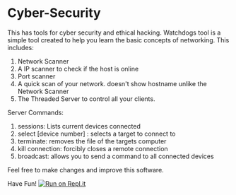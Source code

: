 # Cyber-Security
This has tools for cyber security and ethical hacking.
Watchdogs tool is a simple tool created to help you learn the basic concepts of networking.
This includes:
1) Network Scanner
2) A IP scanner to check if the host is online
3) Port scanner
4) A quick scan of your network. doesn't show hostname unlike the Network Scanner
5) The Threaded Server to control all your clients.

Server Commands:
1) sessions: Lists current devices connected
2) select [device number] : selects a target to connect to
3) terminate: removes the file of the targets computer
4) kill connection: forcibly closes a remote connection
5) broadcast: allows you to send a command to all connected devices

Feel free to make changes and improve this software.

Have Fun!
[![Run on Repl.it](https://repl.it/badge/github/Techy-Savage/Cyber-Secuirty)](https://repl.it/github/Techy-Savage/Cyber-Secuirty)